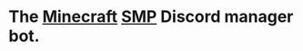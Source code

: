 # The [Minecraft](http://minecraft.net) [SMP](https://minecraft.gamepedia.com/Survival#SMP) Discord manager bot.
